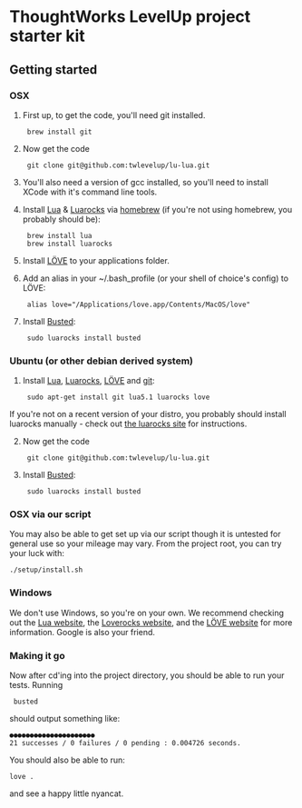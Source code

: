 ThoughtWorks LevelUp project starter kit
=========================

## Getting started
### OSX

1. First up, to get the code, you'll need git installed.

        brew install git

2. Now get the code

        git clone git@github.com:twlevelup/lu-lua.git

2. You'll also need a version of gcc installed, so you'll need to install XCode with it's command line tools.
2. Install [Lua](http://www.lua.org/) & [Luarocks](http://luarocks.org/) via [homebrew](http://brew.sh/) (if you're not using homebrew, you probably should be):

        brew install lua
        brew install luarocks

3. Install [LÖVE](http://love2d.org/) to your applications folder.
4. Add an alias in your ~/.bash_profile (or your shell of choice's config) to LÖVE:

        alias love="/Applications/love.app/Contents/MacOS/love"

5. Install [Busted](http://olivinelabs.com/busted/):

        sudo luarocks install busted

### Ubuntu (or other debian derived system)

1. Install [Lua](http://www.lua.org/), [Luarocks](http://luarocks.org/), [LÖVE](http://love2d.org/) and [git](http://git-scm.com/):

        sudo apt-get install git lua5.1 luarocks love

  If you're not on a recent version of your distro, you probably should install luarocks manually - check out [the luarocks site](http://luarocks.org/en/Download) for instructions.

2. Now get the code

        git clone git@github.com:twlevelup/lu-lua.git

2. Install [Busted](http://olivinelabs.com/busted/):

        sudo luarocks install busted

### OSX via our script

You may also be able to get set up via our script though it is untested for general use so your mileage may vary. From the project root, you can try your luck with:

    ./setup/install.sh

### Windows

We don't use Windows, so you're on your own. We recommend checking out the [Lua website](http://www.lua.org), the [Loverocks website](http://luarocks.org/), and the [LÖVE website](http://love2d.org/) for more information. Google is also your friend.

### Making it go

Now after cd'ing into the project directory, you should be able to run your tests. Running

     busted

should output something like:

    ●●●●●●●●●●●●●●●●●●●●●
    21 successes / 0 failures / 0 pending : 0.004726 seconds.

You should also be able to run:

    love .

and see a happy little nyancat.


